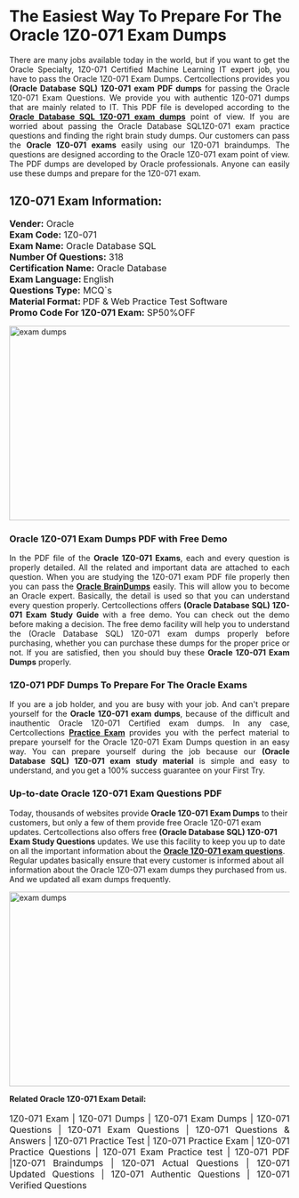 <h1>The Easiest Way To Prepare For The Oracle 1Z0-071 Exam Dumps</h1> <p style="text-align:justify">There are many jobs available today in the world, but if you want to get the Oracle Specialty, 1Z0-071 Certified Machine Learning IT expert job, you have to pass the Oracle 1Z0-071 Exam Dumps. Certcollections provides you <strong>(Oracle Database SQL) 1Z0-071 exam PDF dumps</strong> for passing the Oracle 1Z0-071 Exam Questions. We provide you with authentic 1Z0-071 dumps that are mainly related to IT. This PDF file is developed according to the <a href="https://www.certsofficial.com/oracle/1z0-071-questions"><strong>Oracle Database SQL 1Z0-071 exam dumps</strong></a> point of view. If you are worried about passing the Oracle Database SQL1Z0-071 exam practice questions and finding the right brain study dumps. Our customers can pass the <strong>Oracle 1Z0-071 exams </strong>easily using our 1Z0-071 braindumps. The questions are designed according to the Oracle 1Z0-071 exam point of view. The PDF dumps are developed by Oracle professionals. Anyone can easily use these dumps and prepare for the 1Z0-071 exam.</p> <h2><strong>1Z0-071 Exam Information:</strong></h2> <p><span style="font-size:16px"><strong>Vender:</strong> Oracle<br /> <strong>Exam Code:</strong> 1Z0-071<br /> <strong>Exam Name:</strong> Oracle Database SQL<br /> <strong>Number Of Questions:</strong> 318<br /> <strong>Certification Name:</strong> Oracle Database<br /> <strong>Exam Language: </strong>English<br /> <strong>Questions Type:</strong> MCQ`s<br /> <strong>Material Format: </strong>PDF & Web Practice Test Software<br /> <strong>Promo Code For 1Z0-071 Exam:</strong> SP50%OFF</span></p> <p><a href="https://www.certsofficial.com/oracle/1z0-071-questions" rel="no-follow"><img alt="exam dumps" src="https://www.certcollections.com/uploads/content/certsofficial.jpg" style="height:350px; width:750px" /></a></p> <h3><strong>Oracle 1Z0-071 Exam Dumps PDF with Free Demo</strong></h3> <p style="text-align:justify">In the PDF file of the <strong>Oracle 1Z0-071 Exams</strong>, each and every question is properly detailed. All the related and important data are attached to each question. When you are studying the 1Z0-071 exam PDF file properly then you can pass the <a href="https://www.certsofficial.com/oracle-dumps"><strong>Oracle BrainDumps</strong></a> easily. This will allow you to become an Oracle expert. Basically, the detail is used so that you can understand every question properly. Certcollections offers <strong>(Oracle Database SQL) 1Z0-071 Exam Study Guide</strong> with a free demo. You can check out the demo before making a decision. The free demo facility will help you to understand the (Oracle Database SQL) 1Z0-071 exam dumps properly before purchasing, whether you can purchase these dumps for the proper price or not. If you are satisfied, then you should buy these <strong>Oracle 1Z0-071 Exam Dumps</strong> properly.</p> <h3><strong>1Z0-071 PDF Dumps To Prepare For The Oracle Exams</strong></h3> <p style="text-align:justify">If you are a job holder, and you are busy with your job. And can't prepare yourself for the <strong>Oracle 1Z0-071 exam dumps</strong>, because of the difficult and inauthentic Oracle 1Z0-071 Certified exam dumps. In any case, Certcollections <strong><a href="https://www.certsofficial.com/">Practice Exam</a></strong> provides you with the perfect material to prepare yourself for the Oracle 1Z0-071 Exam Dumps question in an easy way. You can prepare yourself during the job because our <strong>(Oracle Database SQL) 1Z0-071 exam study material</strong> is simple and easy to understand, and you get a 100% success guarantee on your First Try.</p> <h3><strong>Up-to-date Oracle 1Z0-071 Exam Questions PDF</strong></h3> <p>Today, thousands of websites provide <strong>Oracle 1Z0-071 Exam Dumps</strong> to their customers, but only a few of them provide free Oracle 1Z0-071 exam updates. Certcollections also offers free <strong>(Oracle Database SQL) 1Z0-071 Exam Study Questions</strong> updates. We use this facility to keep you up to date on all the important information about the <a href="https://www.certsofficial.com/oracle/1z0-071-questions"><strong>Oracle 1Z0-071 exam questions</strong></a>. Regular updates basically ensure that every customer is informed about all information about the Oracle 1Z0-071 exam dumps they purchased from us. And we updated all exam dumps frequently.</p> <p><a href="https://www.certsofficial.com/oracle/1z0-071-questions"><img alt="exam dumps " src="https://www.certcollections.com/uploads/content/certsofficial2.jpg" style="height:350px; width:750px" /></a></p> <p style="text-align:justify"><span style="font-size:14px"><strong>Related Oracle 1Z0-071 Exam Detail:</strong></span><br /> <br /> <span style="font-size:16px">1Z0-071 Exam | 1Z0-071 Dumps | 1Z0-071 Exam Dumps | 1Z0-071 Questions | 1Z0-071 Exam Questions | 1Z0-071 Questions & Answers | 1Z0-071 Practice Test | 1Z0-071 Practice Exam | 1Z0-071 Practice Questions | 1Z0-071 Exam Practice test | 1Z0-071 PDF |1Z0-071 Braindumps | 1Z0-071 Actual Questions | 1Z0-071 Updated Questions | 1Z0-071 Authentic Questions | 1Z0-071 Verified Questions</span></p>
